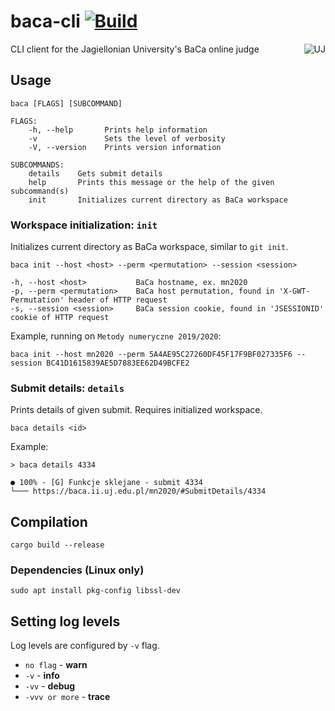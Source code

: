 # baca-cli [![Build](https://github.com/hjaremko/baca-cli/actions/workflows/build.yml/badge.svg)](https://github.com/hjaremko/baca-cli/actions/workflows/build.yml)

<img src="https://i.imgur.com/qqkTrDa.gif" align="right" alt="UJ" title="Jagiellonian University"/>

CLI client for the Jagiellonian University's BaCa online judge

## Usage

```
baca [FLAGS] [SUBCOMMAND]
```

```
FLAGS:
    -h, --help       Prints help information
    -v               Sets the level of verbosity
    -V, --version    Prints version information

SUBCOMMANDS:
    details    Gets submit details
    help       Prints this message or the help of the given subcommand(s)
    init       Initializes current directory as BaCa workspace
```

### Workspace initialization: `init`

Initializes current directory as BaCa workspace, similar to `git init`.

```
baca init --host <host> --perm <permutation> --session <session>
```

```
-h, --host <host>           BaCa hostname, ex. mn2020
-p, --perm <permutation>    BaCa host permutation, found in 'X-GWT-Permutation' header of HTTP request
-s, --session <session>     BaCa session cookie, found in 'JSESSIONID' cookie of HTTP request
```

Example, running on `Metody numeryczne 2019/2020`:

```
baca init --host mn2020 --perm 5A4AE95C27260DF45F17F9BF027335F6 --session BC41D1615839AE5D7883EE62D49BCFE2
```

### Submit details: `details`

Prints details of given submit. Requires initialized workspace.

```
baca details <id>
```

Example:

```
> baca details 4334

● 100% - [G] Funkcje sklejane - submit 4334
└─── https://baca.ii.uj.edu.pl/mn2020/#SubmitDetails/4334
```

## Compilation

```
cargo build --release
```

### Dependencies (Linux only)

```
sudo apt install pkg-config libssl-dev
```

## Setting log levels

Log levels are configured by `-v` flag.

- `no flag` - **warn**
- `-v` - **info**
- `-vv` - **debug**
- `-vvv or more` - **trace**
